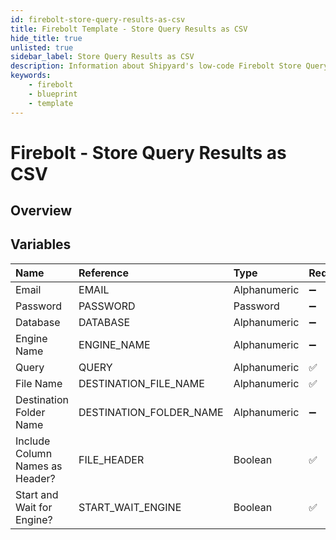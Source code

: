 ```yaml
---
id: firebolt-store-query-results-as-csv
title: Firebolt Template - Store Query Results as CSV
hide_title: true
unlisted: true
sidebar_label: Store Query Results as CSV
description: Information about Shipyard's low-code Firebolt Store Query Results as CSV blueprint. Turn the results of your SQL SELECT statement into a CSV file. Extract your Firebolt data into files for easier delivery to clients and partners.
keywords:
    - firebolt
    - blueprint
    - template
---
```


# Firebolt - Store Query Results as CSV

## Overview



## Variables

| Name | Reference | Type | Required | Default | Options | Description |
|:---|:---|:---|:---|:---|:---|:---|
| Email | EMAIL | Alphanumeric | :heavy_minus_sign: | - | - | - |
| Password | PASSWORD | Password | :heavy_minus_sign: | - | - | - |
| Database | DATABASE | Alphanumeric | :heavy_minus_sign: | - | - | - |
| Engine Name | ENGINE_NAME | Alphanumeric | :heavy_minus_sign: | - | - | - |
| Query | QUERY | Alphanumeric | :white_check_mark: | - | - | - |
| File Name | DESTINATION_FILE_NAME | Alphanumeric | :white_check_mark: | output.csv | - | - |
| Destination Folder Name | DESTINATION_FOLDER_NAME | Alphanumeric | :heavy_minus_sign: | - | - | - |
| Include Column Names as Header? | FILE_HEADER | Boolean | :white_check_mark: | true | - | - |
| Start and Wait for Engine? | START_WAIT_ENGINE | Boolean | :white_check_mark: | true | - | - |


